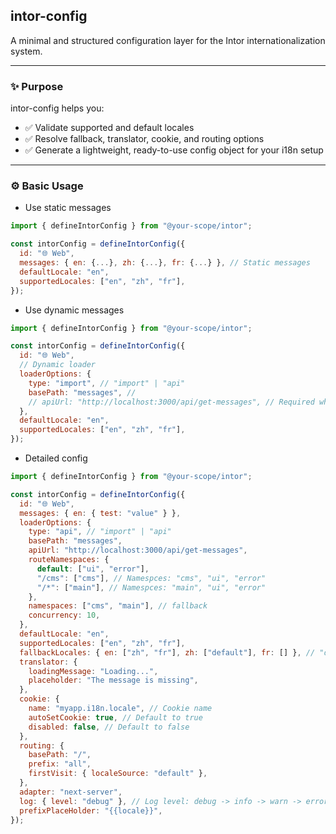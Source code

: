 ## intor-config

A minimal and structured configuration layer for the Intor internationalization system.

---

### ✨ Purpose

intor-config helps you:

- ✅ Validate supported and default locales
- ✅ Resolve fallback, translator, cookie, and routing options
- ✅ Generate a lightweight, ready-to-use config object for your i18n setup

---

### ⚙️ Basic Usage

- Use static messages

```javascript
import { defineIntorConfig } from "@your-scope/intor";

const intorConfig = defineIntorConfig({
  id: "🌐 Web",
  messages: { en: {...}, zh: {...}, fr: {...} }, // Static messages
  defaultLocale: "en",
  supportedLocales: ["en", "zh", "fr"],
});
```

- Use dynamic messages

```javascript
import { defineIntorConfig } from "@your-scope/intor";

const intorConfig = defineIntorConfig({
  id: "🌐 Web",
  // Dynamic loader
  loaderOptions: {
    type: "import", // "import" | "api"
    basePath: "messages", //
    // apiUrl: "http://localhost:3000/api/get-messages", // Required when using "api"
  },
  defaultLocale: "en",
  supportedLocales: ["en", "zh", "fr"],
});
```

- Detailed config

```javascript
import { defineIntorConfig } from "@your-scope/intor";

const intorConfig = defineIntorConfig({
  id: "🌐 Web",
  messages: { en: { test: "value" } },
  loaderOptions: {
    type: "api", // "import" | "api"
    basePath: "messages",
    apiUrl: "http://localhost:3000/api/get-messages",
    routeNamespaces: {
      default: ["ui", "error"],
      "/cms": ["cms"], // Namespces: "cms", "ui", "error"
      "/*": ["main"], // Namespces: "main", "ui", "error"
    },
    namespaces: ["cms", "main"], // fallback
    concurrency: 10,
  },
  defaultLocale: "en",
  supportedLocales: ["en", "zh", "fr"],
  fallbackLocales: { en: ["zh", "fr"], zh: ["default"], fr: [] }, // "default" means defaultLocale
  translator: {
    loadingMessage: "Loading...",
    placeholder: "The message is missing",
  },
  cookie: {
    name: "myapp.i18n.locale", // Cookie name
    autoSetCookie: true, // Default to true
    disabled: false, // Default to false
  },
  routing: {
    basePath: "/",
    prefix: "all",
    firstVisit: { localeSource: "default" },
  },
  adapter: "next-server",
  log: { level: "debug" }, // Log level: debug -> info -> warn -> error -> silent
  prefixPlaceHolder: "{{locale}}",
});
```
